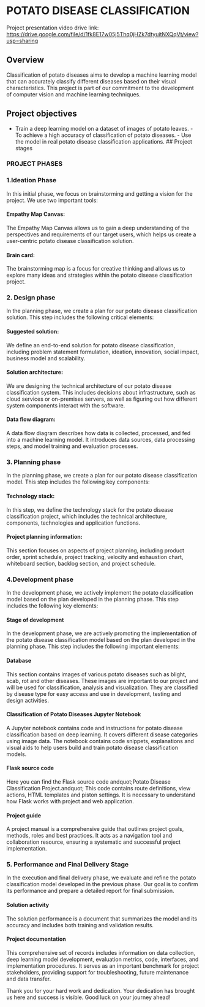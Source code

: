 # POTATO DISEASE CLASSIFICATION
 
 Project presentation video drive link: https://drive.google.com/file/d/1fk8E17w05j5Thq0jHZk7dtyuitNXQqVt/view?usp=sharing
 
 ## Overview 
 
  Classification of potato diseases aims to develop a machine learning model that can accurately classify different  diseases based on their visual characteristics. This project is  part of our commitment to the development of computer vision and machine learning techniques. 
 
 ## Project objectives 
 - Train a deep learning model on a dataset of images of potato leaves. - To achieve a high accuracy of classification of potato diseases. - Use the model in real potato disease classification applications.  ## Project stages 
 
 ### PROJECT PHASES
### 1.Ideation Phase
 
 In this initial phase, we focus  on brainstorming and getting a vision for the project. We  use  two important tools: 
 
 #### Empathy Map Canvas: 
 The Empathy Map Canvas allows us to gain a deep understanding of the perspectives and requirements of our target users, which helps us create a user-centric potato disease classification solution. 
  #### Brain card: 
 The brainstorming map is a focus for creative thinking and allows us to explore many ideas and strategies within the potato disease classification project. 
 ### 2. Design phase 
 In the planning phase, we create a plan for our potato disease classification solution. This step includes the following critical elements: 
 
 #### Suggested solution: 
 We  define an end-to-end solution for potato disease classification, including  problem statement formulation, ideation, innovation, social impact, business model and scalability. 
  #### Solution architecture: 
 We are designing the technical architecture of our potato disease classification system. This includes decisions about infrastructure, such as cloud services or on-premises servers, as well as figuring out how different system components interact with the software. 
 #### Data flow diagram: 
 A data flow diagram describes how data is collected, processed, and fed into a machine learning model. It introduces data sources, data processing steps, and  model training and evaluation processes. 
  ### 3. Planning phase 
 In the planning phase, we  create a plan for our potato disease classification model. This step includes the following key components: 
 
 #### Technology stack: 
 In this step, we  define the technology stack for the potato disease classification project, which includes the technical architecture, components, technologies and application functions. 
 #### Project planning information: 
 This section focuses on  aspects of project planning, including  product order, sprint schedule, project tracking, velocity and exhaustion chart, whiteboard section, backlog section, and project schedule. 
### 4.Development phase 
 In the development phase, we  actively implement the potato classification model based on the plan developed in the planning phase. This step includes the following key elements: 
 
 #### Stage of development 
 In the development phase, we are actively promoting the implementation of the potato disease classification model based on the plan developed in the planning phase. This step includes the following important elements: 
 
 #### Database 
 This section contains images of various potato diseases such as blight, scab, rot and other diseases. These images are important to our project and will be used for classification, analysis and visualization. They are classified by disease type for easy access and use in development, testing and design activities. 
  #### Classification of Potato Diseases Jupyter Notebook 
 A Jupyter notebook contains code and instructions for potato disease classification based on deep learning. It covers different disease categories using image data. The notebook contains code snippets, explanations and visual aids to help users build and train potato disease classification models. 
 #### Flask source code 
 Here you can find the Flask source code  andquot;Potato Disease Classification Project.andquot; This code contains route definitions, view actions, HTML templates and piston settings. It is necessary to understand how Flask works with project and web application. 
  #### Project guide 
 A project manual is a comprehensive guide that outlines project goals, methods, roles and best practices. It acts as a navigation tool and collaboration resource, ensuring a systematic and successful project implementation. 
 ### 5. Performance and Final Delivery Stage 
 
 In the execution and final delivery phase, we evaluate and refine the potato classification model developed in the previous phase. Our goal is to confirm its performance and prepare a detailed report for  final submission. 
  #### Solution activity 
 The solution performance is a document that summarizes the model and its accuracy and includes both training and validation results. 

  #### Project documentation 
 This comprehensive set of records includes information on data collection, deep learning model development, evaluation metrics, code,  interfaces, and implementation procedures. It serves as an important benchmark for project stakeholders, providing support for troubleshooting, future maintenance and data transfer. 
 
 Thank you for your hard work and dedication. Your dedication has brought us here and success is visible. Good luck on your journey ahead!
